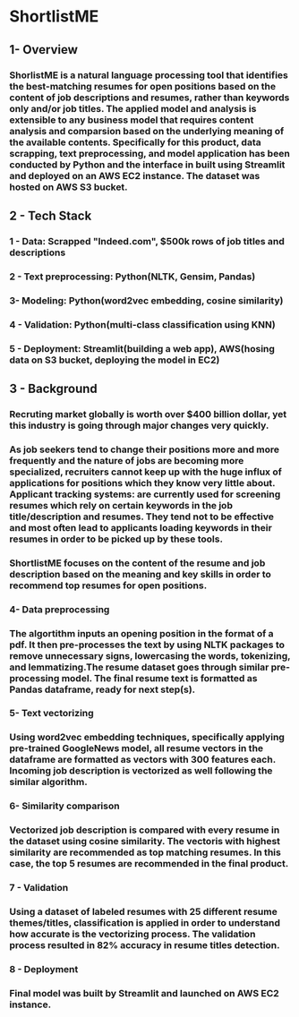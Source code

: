 # ShortlistME
## 1- Overview
### ShorlistME is a natural language processing tool that identifies the best-matching resumes for open positions based on the content of job descriptions and resumes, rather than keywords only and/or job titles. The applied model and analysis is extensible to any business model that requires content analysis and comparsion based on the underlying meaning of the available contents. Specifically for this product, data scrapping, text preprocessing, and model application has been conducted by Python and the interface in built using Streamlit and deployed on an AWS EC2 instance. The dataset was hosted on AWS S3 bucket.

## 2 - Tech Stack
### 1 - Data: Scrapped "Indeed.com", $500k rows of job titles and descriptions
### 2 - Text preprocessing: Python(NLTK, Gensim, Pandas)
### 3- Modeling: Python(word2vec embedding, cosine similarity)
### 4 - Validation: Python(multi-class classification using KNN)
### 5 - Deployment: Streamlit(building a web app), AWS(hosing data on S3 bucket, deploying the model in EC2)

## 3 - Background 
### Recruting market globally is worth over $400 billion dollar, yet this industry is going through major changes very quickly. 
### As job seekers tend to change their positions more and more frequently and the nature of jobs are becoming more specialized, recruiters cannot keep up with the huge influx of applications for positions which they know very little about. Applicant tracking systems: are currently used for screening resumes which rely on certain keywords in the job title/description and resumes. They tend not to be effective and most often lead to applicants loading keywords in their resumes in order to be picked up by these tools.
### ShortlistME focuses on the content of the resume and job description based on the meaning and key skills in order to recommend top resumes for open positions.

### 4- Data preprocessing
### The algortithm inputs an opening position in the format of a pdf. It then pre-processes the text by using NLTK packages to remove unnecessary signs, lowercasing the words, tokenizing, and lemmatizing.The resume dataset goes through similar pre-processing model. The final resume text is formatted as Pandas dataframe, ready for next step(s).

### 5- Text vectorizing
### Using word2vec embedding techniques, specifically applying pre-trained GoogleNews model, all resume vectors in the dataframe are formatted as vectors with 300 features each. Incoming job description is vectorized as well following the similar algorithm.

### 6- Similarity comparison
### Vectorized job description is compared with every resume in the dataset using cosine similarity. The vectoris with highest similarity are recommended as top matching resumes. In this case, the top 5 resumes are recommended in the final product.

### 7 - Validation
### Using a dataset of labeled resumes with 25 different resume themes/titles, classification is applied in order to understand how accurate is the vectorizing process. The validation process resulted in 82% accuracy in resume titles detection.

### 8 - Deployment
### Final model was built by Streamlit and launched on AWS EC2 instance.
